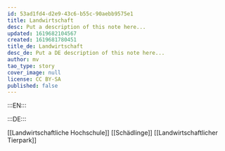```yaml
---
id: 53ad1fd4-d2e9-43c6-b55c-90aebb9575e1
title: Landwirtschaft
desc: Put a description of this note here...
updated: 1619682104567
created: 1619681780451
title_de: Landwirtschaft
desc_de: Put a DE description of this note here...
author: mv
tao_type: story
cover_image: null
license: CC BY-SA
published: false
---
```


:::EN:::


:::DE:::

[[Landwirtschaftliche Hochschule]]
[[Schädlinge]]
[[Landwirtschaftlicher Tierpark]]

